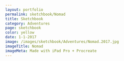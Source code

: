 ```yaml
---
layout: portfolio
permalink: sketchbook/Nomad
title: Sketchbook
category: Adventures
page: sketchbook
color: yellow
date: 1-1-2017
image: /images/sketchbook/Adventures/Nomad.2017.jpg
imageTitle: Nomad
imageMeta: Made with iPad Pro + Procreate
---
```

